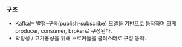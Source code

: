### 구조
* Kafka는 발행-구독(publish-subscribe) 모델을 기반으로 동작하며 크게 producer, consumer, broker로 구성된다.
* 확장성 / 고가용성을 위해 브로커들을 클러스터로 구성 동작.